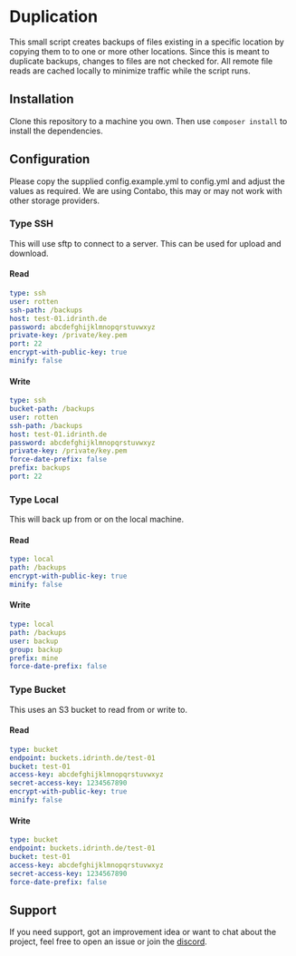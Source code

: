 # Duplication

This small script creates backups of files existing in a specific location by copying them to to one or more other locations. Since this is meant to duplicate backups, changes to files are not checked for. All remote file reads are cached locally to minimize traffic while the script runs.

## Installation

Clone this repository to a machine you own. Then use `composer install` to install the dependencies.

## Configuration

Please copy the supplied config.example.yml to config.yml and adjust the values as required. We are using Contabo, this may or may not work with other storage providers.

### Type SSH

This will use sftp to connect to a server. This can be used for upload and download.

#### Read

```yml
type: ssh
user: rotten
ssh-path: /backups
host: test-01.idrinth.de
password: abcdefghijklmnopqrstuvwxyz
private-key: /private/key.pem
port: 22
encrypt-with-public-key: true
minify: false
```
#### Write
```yml
type: ssh
bucket-path: /backups
user: rotten
ssh-path: /backups
host: test-01.idrinth.de
password: abcdefghijklmnopqrstuvwxyz
private-key: /private/key.pem
force-date-prefix: false
prefix: backups
port: 22
```

### Type Local

This will back up from or on the local machine.

#### Read

```yml
type: local
path: /backups
encrypt-with-public-key: true
minify: false
```

#### Write

```yml
type: local
path: /backups
user: backup
group: backup
prefix: mine
force-date-prefix: false
```

### Type Bucket

This uses an S3 bucket to read from or write to.

#### Read

```yml
type: bucket
endpoint: buckets.idrinth.de/test-01
bucket: test-01
access-key: abcdefghijklmnopqrstuvwxyz
secret-access-key: 1234567890
encrypt-with-public-key: true
minify: false
```

#### Write

```yml
type: bucket
endpoint: buckets.idrinth.de/test-01
bucket: test-01
access-key: abcdefghijklmnopqrstuvwxyz
secret-access-key: 1234567890
force-date-prefix: false
```

## Support

If you need support, got an improvement idea or want to chat about the project, feel free to open an issue or join the [discord](https://discord.gg/xHSF8CGPTh).
